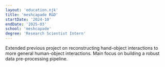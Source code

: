 ```yaml
---
layout: 'education.njk'
title: 'meshcapade R&D'
startDate: '2024-10'
endDate: '2025-03'
school: 'meshcapade'
degree: 'Research Scientist Intern'
---
```

Extended previous project on reconstructing hand-object interactions to more general human-object interactions. Main focus on building a robust data pre-processing pipeline.
